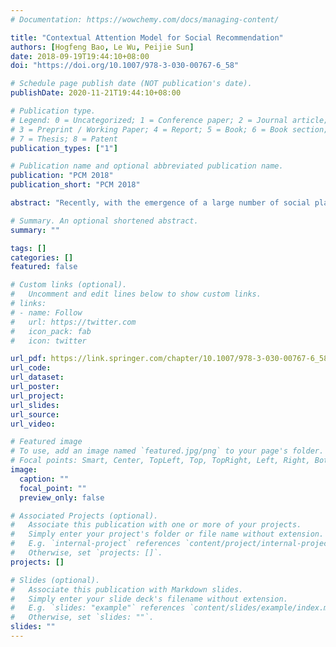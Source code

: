 ```yaml
---
# Documentation: https://wowchemy.com/docs/managing-content/

title: "Contextual Attention Model for Social Recommendation"
authors: [Hogfeng Bao, Le Wu, Peijie Sun]
date: 2018-09-19T19:44:10+08:00
doi: "https://doi.org/10.1007/978-3-030-00767-6_58"

# Schedule page publish date (NOT publication's date).
publishDate: 2020-11-21T19:44:10+08:00

# Publication type.
# Legend: 0 = Uncategorized; 1 = Conference paper; 2 = Journal article;
# 3 = Preprint / Working Paper; 4 = Report; 5 = Book; 6 = Book section;
# 7 = Thesis; 8 = Patent
publication_types: ["1"]

# Publication name and optional abbreviated publication name.
publication: "PCM 2018"
publication_short: "PCM 2018"

abstract: "Recently, with the emergence of a large number of social platforms, more and more works have been explored for social recommendation. On a social platform, social scientists converged that there exists social influence among users. Thus, accurately modeling the social influence could alleviate the data sparsity issue in Collaborative Filtering (CF). Most of the methods simply define the social influence with the normalized constant weights. However, this is not accuracy enough, which requires more reliable modeling. Besides, many studies have adopted neural network with CF in various recommendation tasks due to the effective ability of neural network for representation. In this paper, we attempt to apply attention mechanism based neural network structure for social recommendation. Specifically, social attention can weigh the contribution of social influence in the form of scores from each neighbor, and then generates each user’s social context. Finally, extensive experimental results confirm the feasibility and effectiveness of our proposed model."

# Summary. An optional shortened abstract.
summary: ""

tags: []
categories: []
featured: false

# Custom links (optional).
#   Uncomment and edit lines below to show custom links.
# links:
# - name: Follow
#   url: https://twitter.com
#   icon_pack: fab
#   icon: twitter

url_pdf: https://link.springer.com/chapter/10.1007/978-3-030-00767-6_58
url_code:
url_dataset:
url_poster:
url_project:
url_slides:
url_source:
url_video:

# Featured image
# To use, add an image named `featured.jpg/png` to your page's folder. 
# Focal points: Smart, Center, TopLeft, Top, TopRight, Left, Right, BottomLeft, Bottom, BottomRight.
image:
  caption: ""
  focal_point: ""
  preview_only: false

# Associated Projects (optional).
#   Associate this publication with one or more of your projects.
#   Simply enter your project's folder or file name without extension.
#   E.g. `internal-project` references `content/project/internal-project/index.md`.
#   Otherwise, set `projects: []`.
projects: []

# Slides (optional).
#   Associate this publication with Markdown slides.
#   Simply enter your slide deck's filename without extension.
#   E.g. `slides: "example"` references `content/slides/example/index.md`.
#   Otherwise, set `slides: ""`.
slides: ""
---
```

